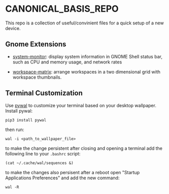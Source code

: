 # CANONICAL_BASIS_REPO

This repo is a collection of useful/convinient files for a quick setup of a new device.


## Gnome Extensions

- [system-monitor](https://extensions.gnome.org/extension/3010/system-monitor-next/): display system information in GNOME Shell status bar, such as CPU and memory usage, and network rates

- [workspace-matrix](https://extensions.gnome.org/extension/1485/workspace-matrix/): arrange workspaces in a two dimensional grid with workspace thumbnails.


## Terminal Customization

Use [pywal](https://pypi.org/project/pywal/) to customize your terminal based on your desktop wallpaper.
Install pywal:

```pip3 install pywal```

then run:

```wal -i <path_to_wallpaper_file>```

to make the change persistent after closing and opening a terminal add the following line to your ```.bashrc``` script:

```(cat ~/.cache/wal/sequences &)```

to make the changes also persisent after a reboot open "Startup Applications Preferences" and add the new command:

```wal -R```

